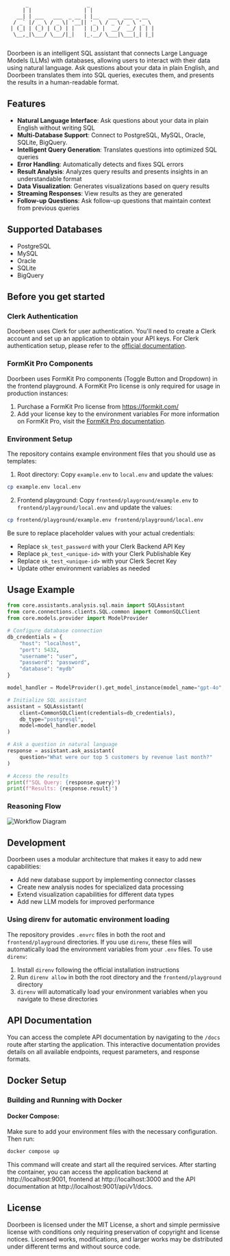 ```
      _                   _                       
     | |                 | |                      
   __| | ___   ___  _ __ | |__   ___  ___ _ __   
  / _` |/ _ \ / _ \| '__|| '_ \ / _ \/ _ \ '_ \  
 | (_| | (_) | (_) | |   | |_) |  __/  __/ | | | 
  \__,_|\___/ \___/|_|   |_.__/ \___|\___|_| |_| 
                                                  
```

Doorbeen is an intelligent SQL assistant that connects Large Language Models (LLMs) with databases, allowing users to interact with their data using natural language. Ask questions about your data in plain English, and Doorbeen translates them into SQL queries, executes them, and presents the results in a human-readable format.

## Features
- **Natural Language Interface**: Ask questions about your data in plain English without writing SQL
- **Multi-Database Support**: Connect to PostgreSQL, MySQL, Oracle, SQLite, BigQuery.
- **Intelligent Query Generation**: Translates questions into optimized SQL queries
- **Error Handling**: Automatically detects and fixes SQL errors
- **Result Analysis**: Analyzes query results and presents insights in an understandable format
- **Data Visualization**: Generates visualizations based on query results
- **Streaming Responses**: View results as they are generated
- **Follow-up Questions**: Ask follow-up questions that maintain context from previous queries


## Supported Databases

- PostgreSQL
- MySQL  
- Oracle
- SQLite
- BigQuery

## Before you get started

### Clerk Authentication
Doorbeen uses Clerk for user authentication. You'll need to create a Clerk account and set up an application to obtain your API keys.
For Clerk authentication setup, please refer to the [official documentation](https://clerk.com/docs/quickstarts/setup-clerk).

### FormKit Pro Components
Doorbeen uses FormKit Pro components (Toggle Button and Dropdown) in the frontend playground. A FormKit Pro license is only required for usage in production instances:
1. Purchase a FormKit Pro license from https://formkit.com/
2. Add your license key to the environment variables
For more information on FormKit Pro, visit the [FormKit Pro documentation](https://formkit.com/pro).


### Environment Setup
The repository contains example environment files that you should use as templates:
1. Root directory: Copy `example.env` to `local.env` and update the values:
```bash
cp example.env local.env
```

2. Frontend playground: Copy `frontend/playground/example.env` to `frontend/playground/local.env` and update the values:
```bash
cp frontend/playground/example.env frontend/playground/local.env
```
Be sure to replace placeholder values with your actual credentials:
- Replace `sk_test_password` with your Clerk Backend API Key
- Replace `pk_test_<unique-id>` with your Clerk Publishable Key
- Replace `sk_test_<unique-id>` with your Clerk Secret Key
- Update other environment variables as needed



## Usage Example

```python
from core.assistants.analysis.sql.main import SQLAssistant
from core.connections.clients.SQL.common import CommonSQLClient
from core.models.provider import ModelProvider

# Configure database connection
db_credentials = {
    "host": "localhost",
    "port": 5432,
    "username": "user",
    "password": "password",
    "database": "mydb"
}

model_handler = ModelProvider().get_model_instance(model_name="gpt-4o", api_key="sk-proj-key")

# Initialize SQL assistant
assistant = SQLAssistant(
    client=CommonSQLClient(credentials=db_credentials),
    db_type="postgresql",
    model=model_handler.model
)

# Ask a question in natural language
response = assistant.ask_assistant(
    question="What were our top 5 customers by revenue last month?"
)

# Access the results
print(f"SQL Query: {response.query}")
print(f"Results: {response.result}")
```
### Reasoning Flow
![Workflow Diagram](./api/workflow.png)


## Development

Doorbeen uses a modular architecture that makes it easy to add new capabilities:

- Add new database support by implementing connector classes
- Create new analysis nodes for specialized data processing
- Extend visualization capabilities for different data types
- Add new LLM models for improved performance

### Using direnv for automatic environment loading
The repository provides `.envrc` files in both the root and `frontend/playground` directories. If you use `direnv`, these files will automatically load the environment variables from your `.env` files.
To use `direnv`:
1. Install `direnv` following the official installation instructions
2. Run `direnv allow` in both the root directory and the `frontend/playground` directory
3. `direnv` will automatically load your environment variables when you navigate to these directories

## API Documentation

You can access the complete API documentation by navigating to the `/docs` route after starting the application. This interactive documentation provides details on all available endpoints, request parameters, and response formats.

## Docker Setup

### Building and Running with Docker

#### Docker Compose:
Make sure to add your environment files with the necessary configuration.
Then run:
```bash
docker compose up
```
This command will create and start all the required services.
After starting the container, you can access the application backend at http://localhost:9001, frontend at http://localhost:3000 and the API documentation at http://localhost:9001/api/v1/docs.


## License

Doorbeen is licensed under the MIT License, a short and simple permissive license with conditions only requiring preservation of copyright and license notices. Licensed works, modifications, and larger works may be distributed under different terms and without source code.
